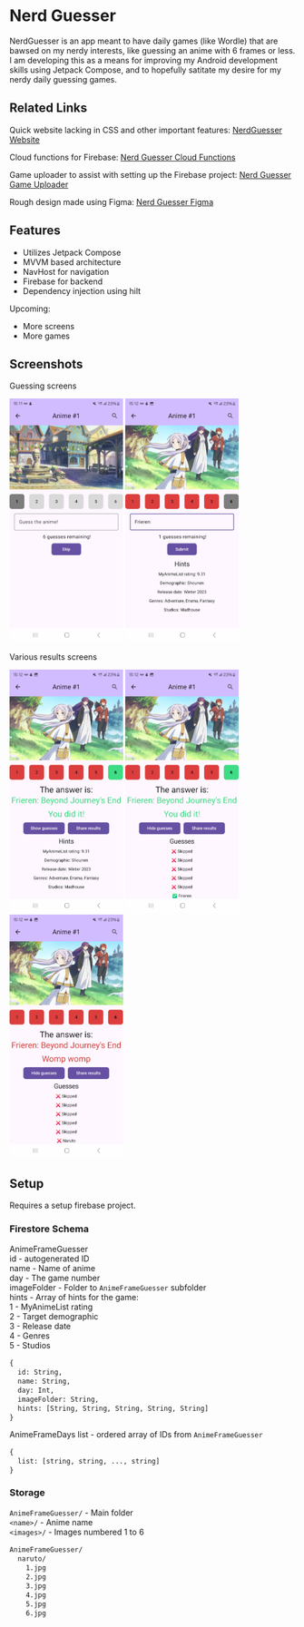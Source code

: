 # Nerd Guesser
NerdGuesser is an app meant to have daily games (like Wordle) that are bawsed on my nerdy interests, like guessing an anime with 6 frames or less.
I am developing this as a means for improving my Android development skills using Jetpack Compose, and to hopefully satitate my desire for my nerdy daily guessing games.

## Related Links
Quick website lacking in CSS and other important features:
[NerdGuesser Website](https://nerdguesser.web.app/index.html)

Cloud functions for Firebase:
[Nerd Guesser Cloud Functions](https://github.com/Wavedoo/NerdGuesser-CloudFunctions)

Game uploader to assist with setting up the Firebase project:
[Nerd Guesser Game Uploader](https://github.com/Wavedoo/NerdGuesser-GameUploader)

Rough design made using Figma:
[Nerd Guesser Figma](https://www.figma.com/design/rMqinEH1TkVJGsNiXSeaHT/Nerd-Guesser?node-id=16-4&t=0Y6q78jmnvD6xqzP-1)

## Features
- Utilizes Jetpack Compose
- MVVM based architecture
- NavHost for navigation
- Firebase for backend
- Dependency injection using hilt

Upcoming:

- More screens
- More games

## Screenshots
Guessing screens

<img src="screenshots/GuessAnime_FirstFrame.jpg" alt="First Frame" width="200"/> <img src="screenshots/GuessAnime_LastFrame.jpg" alt="Last Frame" width="200"/>

Various results screens

<img src="screenshots/GuessAnime_GameOver_Correct_Hints.jpg" alt="Correct screen with hints" width="200"/> <img src="screenshots/GuessAnime_GameOver_Correct_Guesses.jpg" alt="Correct screen with guesses" width="200"/>  <img src="screenshots/GuessAnime_GameOver_Wrong_Guesses.jpg" alt="Incorrect screen with guesses" width="200"/> 

## Setup
Requires a setup firebase project.

### Firestore Schema
AnimeFrameGuesser <br/>
id - autogenerated ID <br/>
name - Name of anime <br/>
day - The game number <br/>
imageFolder - Folder to `AnimeFrameGuesser` subfolder <br/>
hints - Array of hints for the game: <br/>
  1 - MyAnimeList rating <br/>
  2 - Target demographic <br/>
  3 - Release date <br/>
  4 - Genres <br/>
  5 - Studios <br/>
  

```
{
  id: String,
  name: String,
  day: Int,
  imageFolder: String,
  hints: [String, String, String, String, String]
}
```
AnimeFrameDays
list - ordered array of IDs from `AnimeFrameGuesser`
```
{
  list: [string, string, ..., string]
}
```

### Storage
`AnimeFrameGuesser/` - Main folder <br/>
`<name>/` - Anime name <br/>
`<images>/` - Images numbered 1 to 6
```
AnimeFrameGuesser/
  naruto/
    1.jpg
    2.jpg
    3.jpg
    4.jpg
    5.jpg
    6.jpg
```
